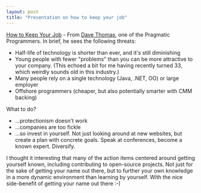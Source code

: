 ```yaml
---
layout: post
title: "Presentation on how to keep your job"
---
```




<a href="http://www.pragmaticprogrammer.com/talks/HowToKeepYourJob/HowToKeepYourJob.htm">How to Keep Your Job</a> - From <a href="http://pragprog.com/pragdave">Dave Thomas</a>, one of the Pragmatic Programmers. In brief, he sees the following threats:

<p><ul>
  <li>Half-life of technology is shorter than ever, and it's still diminishing
  <li>Young people with fewer "problems" than you can be more attractive to your company. (This echoed a bit for me having recently turned 33, which weirdly sounds old in this industry.)
  <li>Many people rely on a single technology (Java, .NET, OO) or large employer
  <li>Offshore programmers (cheaper, but also potentially smarter with CMM backing)
</ul>

<p>What to do?</p>

<p><ul>
  <li>...protectionism doesn't work
  <li>...companies are too fickle
  <li>...so invest in yourself. Not just looking around at new websites, but create a plan with concrete goals. Speak at conferences, become a known expert. Diversify.
</ul>

<p>I thought it interesting that many of the action items centered around getting yourself known, including contributing to open-source projects. Not just for the sake of getting your name out there, but to further your own knowledge in a more dynamic environment than learning by yourself. With the nice side-benefit of getting your name out there :-)</p>



